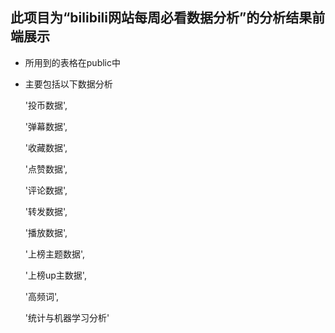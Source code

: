 ## 此项目为“bilibili网站每周必看数据分析”的分析结果前端展示

* 所用到的表格在public中
* 主要包括以下数据分析

    '投币数据',

    '弹幕数据',

    '收藏数据',

    '点赞数据',

    '评论数据',

    '转发数据',

    '播放数据',

    '上榜主题数据',

    '上榜up主数据',

    '高频词',

    '统计与机器学习分析'
